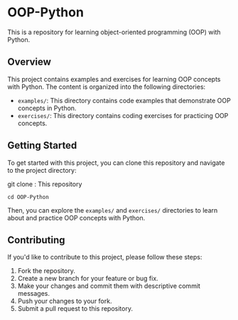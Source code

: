# OOP-Python

This is a repository for learning object-oriented programming (OOP) with Python.

## Overview

This project contains examples and exercises for learning OOP concepts with Python. The content is organized into the following directories:

- `examples/`: This directory contains code examples that demonstrate OOP concepts in Python.
- `exercises/`: This directory contains coding exercises for practicing OOP concepts.

## Getting Started

To get started with this project, you can clone this repository and navigate to the project directory:

git clone : This repository  

`cd OOP-Python`  

Then, you can explore the `examples/` and `exercises/` directories to learn about and practice OOP concepts with Python.

## Contributing

If you'd like to contribute to this project, please follow these steps:

1. Fork the repository.
2. Create a new branch for your feature or bug fix.
3. Make your changes and commit them with descriptive commit messages.
4. Push your changes to your fork.
5. Submit a pull request to this repository.

